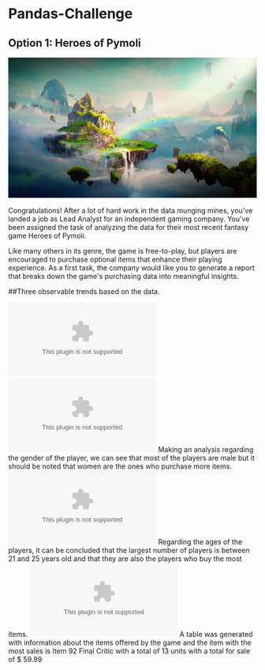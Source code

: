 # Pandas-Challenge
## Option 1: Heroes of Pymoli

![Fantasy](/Instructions/Images/Fantasy.png)

Congratulations! After a lot of hard work in the data munging mines, you've landed a job as Lead Analyst for an independent gaming company. You've been assigned the task of analyzing the data for their most recent fantasy game Heroes of Pymoli.

Like many others in its genre, the game is free-to-play, but players are encouraged to purchase optional items that enhance their playing experience. As a first task, the company would like you to generate a report that breaks down the game's purchasing data into meaningful insights.

##Three observable trends based on the data.

![GenderSummary](/HeroesOfPymoli/Output/gender_summary.csv)
![GenderAnalysis](/HeroesOfPymoli/Output/gender_analysis.csv)
Making an analysis regarding the gender of the player, we can see that most of the players are male but it should be noted that women are the ones who purchase more items.
![AgeDemographics](/HeroesOfPymoli/Output/age_demographics.csv)
Regarding the ages of the players, it can be concluded that the largest number of players is between 21 and 25 years old and that they are also the players who buy the most items.
![ProfitableItems](/HeroesOfPymoli/Output/most_profitable_items.csv)
A table was generated with information about the items offered by the game and the item with the most sales is Item 92 Final Critic with a total of 13 units with a total for sale of $ 59.99